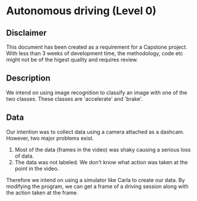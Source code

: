 # Autonomous driving (Level 0)
## Disclaimer
This document has been created as a requirement for a Capstone project. With less than 3 weeks of development time, the methodology, code etc might not be of the higest quality and requires review.

## Description
We intend on using image recognition to classify an image with one of the two classes. These classes are 'accelerate' and 'brake'.

## Data
Our intention was to collect data using a camera attached as a dashcam. However, two major problems exist. 
  1. Most of the data (frames in the video) was shaky causing a serious loss of data. 
  2. The data was not labeled. We don't know what action was taken at the point in the video.
  
Therefore we intend on using a simulator like Carla to create our data. 
By modifying the program, we can get a frame of a driving session along with the action taken at the frame. 

